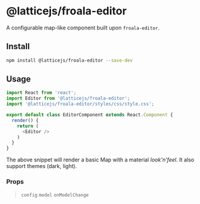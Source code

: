 # @latticejs/froala-editor

A configurable map-like component built upon `froala-editor`.

## Install

```bash
npm install @latticejs/froala-editor --save-dev
```

## Usage

```javascript
import React from 'react';
import Editor from '@latticejs/froala-editor';
import '@latticejs/froala-editor/styles/css/style.css';

export default class EditorComponent extends React.Component {
  render() {
    return (
      <Editor />
    )
  }
} 
```

The above snippet will render a basic Map with a material _look'n'feel_. It also support themes (dark, light).

<!-- start:api -->
### Props 
>  `config`
>  `model`
>  `onModelChange`

<!-- end:api -->